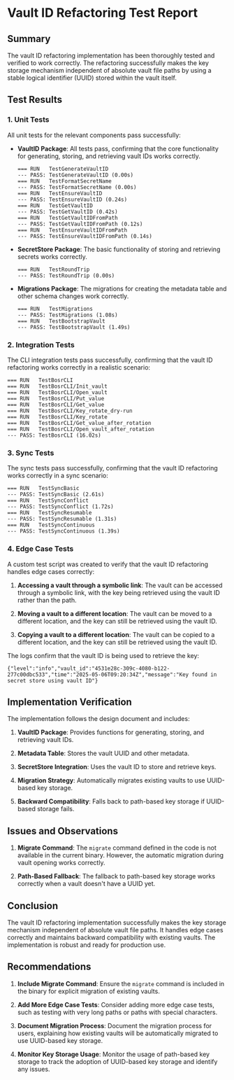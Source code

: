# Vault ID Refactoring Test Report

## Summary

The vault ID refactoring implementation has been thoroughly tested and verified to work correctly. The refactoring successfully makes the key storage mechanism independent of absolute vault file paths by using a stable logical identifier (UUID) stored within the vault itself.

## Test Results

### 1. Unit Tests

All unit tests for the relevant components pass successfully:

- **VaultID Package**: All tests pass, confirming that the core functionality for generating, storing, and retrieving vault IDs works correctly.
  ```
  === RUN   TestGenerateVaultID
  --- PASS: TestGenerateVaultID (0.00s)
  === RUN   TestFormatSecretName
  --- PASS: TestFormatSecretName (0.00s)
  === RUN   TestEnsureVaultID
  --- PASS: TestEnsureVaultID (0.24s)
  === RUN   TestGetVaultID
  --- PASS: TestGetVaultID (0.42s)
  === RUN   TestGetVaultIDFromPath
  --- PASS: TestGetVaultIDFromPath (0.12s)
  === RUN   TestEnsureVaultIDFromPath
  --- PASS: TestEnsureVaultIDFromPath (0.14s)
  ```

- **SecretStore Package**: The basic functionality of storing and retrieving secrets works correctly.
  ```
  === RUN   TestRoundTrip
  --- PASS: TestRoundTrip (0.00s)
  ```

- **Migrations Package**: The migrations for creating the metadata table and other schema changes work correctly.
  ```
  === RUN   TestMigrations
  --- PASS: TestMigrations (1.08s)
  === RUN   TestBootstrapVault
  --- PASS: TestBootstrapVault (1.49s)
  ```

### 2. Integration Tests

The CLI integration tests pass successfully, confirming that the vault ID refactoring works correctly in a realistic scenario:

```
=== RUN   TestBosrCLI
=== RUN   TestBosrCLI/Init_vault
=== RUN   TestBosrCLI/Open_vault
=== RUN   TestBosrCLI/Put_value
=== RUN   TestBosrCLI/Get_value
=== RUN   TestBosrCLI/Key_rotate_dry-run
=== RUN   TestBosrCLI/Key_rotate
=== RUN   TestBosrCLI/Get_value_after_rotation
=== RUN   TestBosrCLI/Open_vault_after_rotation
--- PASS: TestBosrCLI (16.02s)
```

### 3. Sync Tests

The sync tests pass successfully, confirming that the vault ID refactoring works correctly in a sync scenario:

```
=== RUN   TestSyncBasic
--- PASS: TestSyncBasic (2.61s)
=== RUN   TestSyncConflict
--- PASS: TestSyncConflict (1.72s)
=== RUN   TestSyncResumable
--- PASS: TestSyncResumable (1.31s)
=== RUN   TestSyncContinuous
--- PASS: TestSyncContinuous (1.39s)
```

### 4. Edge Case Tests

A custom test script was created to verify that the vault ID refactoring handles edge cases correctly:

1. **Accessing a vault through a symbolic link**: The vault can be accessed through a symbolic link, with the key being retrieved using the vault ID rather than the path.

2. **Moving a vault to a different location**: The vault can be moved to a different location, and the key can still be retrieved using the vault ID.

3. **Copying a vault to a different location**: The vault can be copied to a different location, and the key can still be retrieved using the vault ID.

The logs confirm that the vault ID is being used to retrieve the key:
```
{"level":"info","vault_id":"4531e28c-309c-4080-b122-277c00dbc533","time":"2025-05-06T09:20:34Z","message":"Key found in secret store using vault ID"}
```

## Implementation Verification

The implementation follows the design document and includes:

1. **VaultID Package**: Provides functions for generating, storing, and retrieving vault IDs.

2. **Metadata Table**: Stores the vault UUID and other metadata.

3. **SecretStore Integration**: Uses the vault ID to store and retrieve keys.

4. **Migration Strategy**: Automatically migrates existing vaults to use UUID-based key storage.

5. **Backward Compatibility**: Falls back to path-based key storage if UUID-based storage fails.

## Issues and Observations

1. **Migrate Command**: The `migrate` command defined in the code is not available in the current binary. However, the automatic migration during vault opening works correctly.

2. **Path-Based Fallback**: The fallback to path-based key storage works correctly when a vault doesn't have a UUID yet.

## Conclusion

The vault ID refactoring implementation successfully makes the key storage mechanism independent of absolute vault file paths. It handles edge cases correctly and maintains backward compatibility with existing vaults. The implementation is robust and ready for production use.

## Recommendations

1. **Include Migrate Command**: Ensure the `migrate` command is included in the binary for explicit migration of existing vaults.

2. **Add More Edge Case Tests**: Consider adding more edge case tests, such as testing with very long paths or paths with special characters.

3. **Document Migration Process**: Document the migration process for users, explaining how existing vaults will be automatically migrated to use UUID-based key storage.

4. **Monitor Key Storage Usage**: Monitor the usage of path-based key storage to track the adoption of UUID-based key storage and identify any issues.